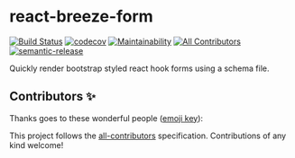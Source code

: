 # react-breeze-form

[![Build Status](https://travis-ci.org/jlison/react-breeze-form.svg?branch=master)](https://travis-ci.org/jlison/react-breeze-form)
[![codecov](https://codecov.io/gh/jlison/react-breeze-form/branch/master/graph/badge.svg)](https://codecov.io/gh/jlison/react-breeze-form)
[![Maintainability](https://api.codeclimate.com/v1/badges/c2478b21ac94e8e5fe16/maintainability)](https://codeclimate.com/github/jlison/react-breeze-form/maintainability)
[![All Contributors](https://img.shields.io/badge/all_contributors-0-orange.svg?style=flat-square)](#contributors-)
[![semantic-release](https://img.shields.io/badge/%20%20%F0%9F%93%A6%F0%9F%9A%80-semantic--release-e10079.svg)](https://github.com/semantic-release/semantic-release)

Quickly render bootstrap styled react hook forms using a schema file.

## Contributors ✨

Thanks goes to these wonderful people
([emoji key](https://allcontributors.org/docs/en/emoji-key)):

<!-- ALL-CONTRIBUTORS-LIST:START - Do not remove or modify this section -->
<!-- prettier-ignore-start -->
<!-- markdownlint-disable -->
<!-- markdownlint-enable -->
<!-- prettier-ignore-end -->

<!-- ALL-CONTRIBUTORS-LIST:END -->

This project follows the
[all-contributors](https://github.com/all-contributors/all-contributors)
specification. Contributions of any kind welcome!
